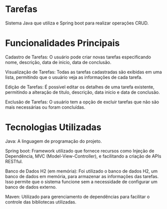 # Tarefas
Sistema Java que utiliza e Spring boot para realizar operações CRUD.

# Funcionalidades Principais
Cadastro de Tarefas: O usuário pode criar novas tarefas especificando nome, descrição, data de inicio, data de conclusão.

Visualização de Tarefas: Todas as tarefas cadastradas são exibidas em uma lista, permitindo que o usuário veja as informações de cada tarefa.

Edição de Tarefas: É possível editar os detalhes de uma tarefa existente, permitindo a alteração de titulo, descrição, data inicio e data de conclusão.

Exclusão de Tarefas: O usuário tem a opção de excluir tarefas que não são mais necessárias ou foram concluídas.

# Tecnologias Utilizadas
Java: A linguagem de programação do projeto.

Spring boot: Framework utilizado que fornece recursos como Injeção de Dependência, MVC (Model-View-Controller), e facilitando a criação de APIs RESTful.

Banco de Dados H2 (em memória): Foi utilizado o banco de dados H2, um banco de dados em memória, para armazenar as informações das tarefas. Isso permite que o sistema funcione sem a necessidade de configurar um banco de dados externo.

Maven: Utilizado para gerenciamento de dependências para facilitar o controle das bibliotecas utilizadas.